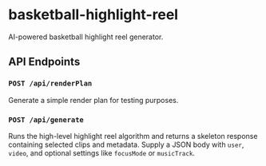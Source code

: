 # basketball-highlight-reel
AI-powered basketball highlight reel generator.

## API Endpoints

### `POST /api/renderPlan`

Generate a simple render plan for testing purposes.

### `POST /api/generate`

Runs the high-level highlight reel algorithm and returns a skeleton response
containing selected clips and metadata. Supply a JSON body with `user`,
`video`, and optional settings like `focusMode` or `musicTrack`.
